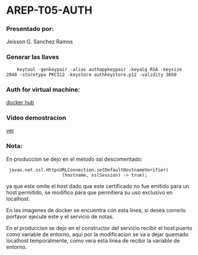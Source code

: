 # AREP-T05-AUTH

### Presentado por:

Jeisson G. Sanchez Ramos

### Generar las llaves

~~~
    keytool -genkeypair -alias authappkeypair -keyalg RSA -keysize 2048 -storetype PKCS12 -keystore authkeystore.p12 -validity 3650
~~~


### Auth for virtual machine:

[docker hub](https://hub.docker.com/r/jsanchez0/arep-t05-auth)


### Video demostracion

[ver](https://www.youtube.com/watch?v=qX56WPXhYTA&feature=youtu.be)


### Nota: 
En produccion se dejo en el metodo ssl descomentado:


~~~
 javax.net.ssl.HttpsURLConnection.setDefaultHostnameVerifier(
                     (hostname, sslSession) -> true);
~~~

ya que este omite el host dado que este certificado no fue emitido para un host permitido, se modifico 
para que permitiera su uso exclusivo en localhost.


En las imagenes de docker se encuentra con esta linea, si desea correrlo porfavor ejecute este y el servicio de notas.


En el produccion se dejo en el constructor del servicio recibir el host:puerto como variable de entorno, aqui por la modificacion se va a dejar quemado localhost temporalmente, como vera esta linea de recibir la variable de entorno.





